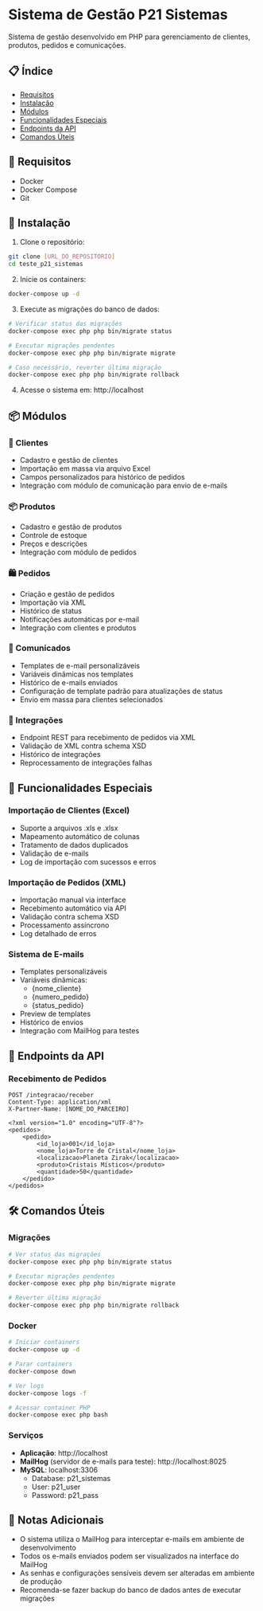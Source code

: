 # Sistema de Gestão P21 Sistemas

Sistema de gestão desenvolvido em PHP para gerenciamento de clientes, produtos, pedidos e comunicações.

## 📋 Índice

- [Requisitos](#requisitos)
- [Instalação](#instalação)
- [Módulos](#módulos)
- [Funcionalidades Especiais](#funcionalidades-especiais)
- [Endpoints da API](#endpoints-da-api)
- [Comandos Úteis](#comandos-úteis)

## 🔧 Requisitos

- Docker
- Docker Compose
- Git

## 🚀 Instalação

1. Clone o repositório:
```bash
git clone [URL_DO_REPOSITORIO]
cd teste_p21_sistemas
```

2. Inicie os containers:
```bash
docker-compose up -d
```

3. Execute as migrações do banco de dados:
```bash
# Verificar status das migrações
docker-compose exec php php bin/migrate status

# Executar migrações pendentes
docker-compose exec php php bin/migrate migrate

# Caso necessário, reverter última migração
docker-compose exec php php bin/migrate rollback
```

4. Acesse o sistema em: http://localhost

## 📦 Módulos

### 👥 Clientes
- Cadastro e gestão de clientes
- Importação em massa via arquivo Excel
- Campos personalizados para histórico de pedidos
- Integração com módulo de comunicação para envio de e-mails

### 📦 Produtos
- Cadastro e gestão de produtos
- Controle de estoque
- Preços e descrições
- Integração com módulo de pedidos

### 🛍️ Pedidos
- Criação e gestão de pedidos
- Importação via XML
- Histórico de status
- Notificações automáticas por e-mail
- Integração com clientes e produtos

### 📨 Comunicados
- Templates de e-mail personalizáveis
- Variáveis dinâmicas nos templates
- Histórico de e-mails enviados
- Configuração de template padrão para atualizações de status
- Envio em massa para clientes selecionados

### 🔄 Integrações
- Endpoint REST para recebimento de pedidos via XML
- Validação de XML contra schema XSD
- Histórico de integrações
- Reprocessamento de integrações falhas

## 🌟 Funcionalidades Especiais

### Importação de Clientes (Excel)
- Suporte a arquivos .xls e .xlsx
- Mapeamento automático de colunas
- Tratamento de dados duplicados
- Validação de e-mails
- Log de importação com sucessos e erros

### Importação de Pedidos (XML)
- Importação manual via interface
- Recebimento automático via API
- Validação contra schema XSD
- Processamento assíncrono
- Log detalhado de erros

### Sistema de E-mails
- Templates personalizáveis
- Variáveis dinâmicas:
  - {nome_cliente}
  - {numero_pedido}
  - {status_pedido}
- Preview de templates
- Histórico de envios
- Integração com MailHog para testes

## 🔌 Endpoints da API

### Recebimento de Pedidos
```
POST /integracao/receber
Content-Type: application/xml
X-Partner-Name: [NOME_DO_PARCEIRO]

<?xml version="1.0" encoding="UTF-8"?>
<pedidos>
    <pedido>
        <id_loja>001</id_loja>
        <nome_loja>Torre de Cristal</nome_loja>
        <localizacao>Planeta Zirak</localizacao>
        <produto>Cristais Místicos</produto>
        <quantidade>50</quantidade>
    </pedido>
</pedidos>
```

## 🛠️ Comandos Úteis

### Migrações
```bash
# Ver status das migrações
docker-compose exec php php bin/migrate status

# Executar migrações pendentes
docker-compose exec php php bin/migrate migrate

# Reverter última migração
docker-compose exec php php bin/migrate rollback
```

### Docker
```bash
# Iniciar containers
docker-compose up -d

# Parar containers
docker-compose down

# Ver logs
docker-compose logs -f

# Acessar container PHP
docker-compose exec php bash
```

### Serviços

- **Aplicação**: http://localhost
- **MailHog** (servidor de e-mails para teste): http://localhost:8025
- **MySQL**: localhost:3306
  - Database: p21_sistemas
  - User: p21_user
  - Password: p21_pass

## 📝 Notas Adicionais

- O sistema utiliza o MailHog para interceptar e-mails em ambiente de desenvolvimento
- Todos os e-mails enviados podem ser visualizados na interface do MailHog
- As senhas e configurações sensíveis devem ser alteradas em ambiente de produção
- Recomenda-se fazer backup do banco de dados antes de executar migrações
